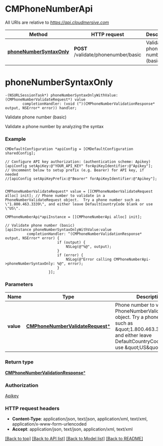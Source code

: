 # CMPhoneNumberApi

All URIs are relative to *https://api.cloudmersive.com*

Method | HTTP request | Description
------------- | ------------- | -------------
[**phoneNumberSyntaxOnly**](CMPhoneNumberApi.md#phonenumbersyntaxonly) | **POST** /validate/phonenumber/basic | Validate phone number (basic)


# **phoneNumberSyntaxOnly**
```objc
-(NSURLSessionTask*) phoneNumberSyntaxOnlyWithValue: (CMPhoneNumberValidateRequest*) value
        completionHandler: (void (^)(CMPhoneNumberValidationResponse* output, NSError* error)) handler;
```

Validate phone number (basic)

Validate a phone number by analyzing the syntax

### Example 
```objc
CMDefaultConfiguration *apiConfig = [CMDefaultConfiguration sharedConfig];

// Configure API key authorization: (authentication scheme: Apikey)
[apiConfig setApiKey:@"YOUR_API_KEY" forApiKeyIdentifier:@"Apikey"];
// Uncomment below to setup prefix (e.g. Bearer) for API key, if needed
//[apiConfig setApiKeyPrefix:@"Bearer" forApiKeyIdentifier:@"Apikey"];


CMPhoneNumberValidateRequest* value = [[CMPhoneNumberValidateRequest alloc] init]; // Phone number to validate in a PhoneNumberValidateRequest object.  Try a phone number such as \"1.800.463.3339\", and either leave DefaultCountryCode blank or use \"US\".

CMPhoneNumberApi*apiInstance = [[CMPhoneNumberApi alloc] init];

// Validate phone number (basic)
[apiInstance phoneNumberSyntaxOnlyWithValue:value
          completionHandler: ^(CMPhoneNumberValidationResponse* output, NSError* error) {
                        if (output) {
                            NSLog(@"%@", output);
                        }
                        if (error) {
                            NSLog(@"Error calling CMPhoneNumberApi->phoneNumberSyntaxOnly: %@", error);
                        }
                    }];
```

### Parameters

Name | Type | Description  | Notes
------------- | ------------- | ------------- | -------------
 **value** | [**CMPhoneNumberValidateRequest***](CMPhoneNumberValidateRequest.md)| Phone number to validate in a PhoneNumberValidateRequest object.  Try a phone number such as \&quot;1.800.463.3339\&quot;, and either leave DefaultCountryCode blank or use \&quot;US\&quot;. | 

### Return type

[**CMPhoneNumberValidationResponse***](CMPhoneNumberValidationResponse.md)

### Authorization

[Apikey](../README.md#Apikey)

### HTTP request headers

 - **Content-Type**: application/json, text/json, application/xml, text/xml, application/x-www-form-urlencoded
 - **Accept**: application/json, text/json, application/xml, text/xml

[[Back to top]](#) [[Back to API list]](../README.md#documentation-for-api-endpoints) [[Back to Model list]](../README.md#documentation-for-models) [[Back to README]](../README.md)

